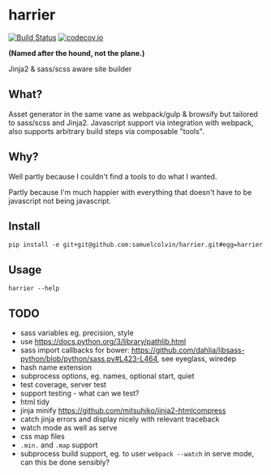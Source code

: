 harrier
=======

[![Build Status](https://travis-ci.org/samuelcolvin/harrier.svg?branch=master)](https://travis-ci.org/samuelcolvin/harrier)
[![codecov.io](https://codecov.io/github/samuelcolvin/harrier/coverage.svg?branch=master)](https://codecov.io/github/samuelcolvin/harrier?branch=master)

**(Named after the hound, not the plane.)**

Jinja2 & sass/scss aware site builder

## What?

Asset generator in the same vane as webpack/gulp & browsify but tailored to sass/scss and Jinja2.
Javascript support via integration with webpack, also supports arbitrary build steps via 
composable "tools".

## Why?

Well partly because I couldn't find a tools to do what I wanted.

Partly because I'm much happier with everything that doesn't have to be javascript not being javascript.

## Install

    pip install -e git+git@github.com:samuelcolvin/harrier.git#egg=harrier

## Usage

    harrier --help

## TODO

* sass variables eg. precision, style
* use https://docs.python.org/3/library/pathlib.html
* sass import callbacks for bower: https://github.com/dahlia/libsass-python/blob/python/sass.py#L423-L464, see eyeglass, wiredep
* hash name extension
* subprocess options, eg. names, optional start, quiet
* test coverage, server test
* support testing - what can we test?
* html tidy
* jinja minify https://github.com/mitsuhiko/jinja2-htmlcompress
* catch jinja errors and display nicely with relevant traceback
* watch mode as well as serve
* css map files
* `.min.` and `.map` support
* subprocess build support, eg. to user `webpack --watch` in serve mode, can this be done sensibly?
